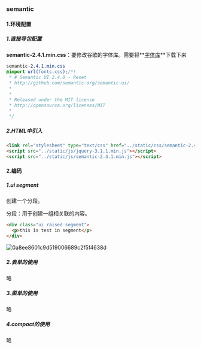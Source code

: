 ### semantic

#### 1.环境配置

##### 1.直接导包配置

**semantic-2.4.1.min.css**：要修改谷歌的字体库。需要将**<u>字体库</u>**下载下来

```css
semantic-2.4.1.min.css
@import url(fonts.css);/*!
 * # Semantic UI 2.4.0 - Reset
 * http://github.com/semantic-org/semantic-ui/
 *
 *
 * Released under the MIT license
 * http://opensource.org/licenses/MIT
 *
 */
```

##### 2.HTML中引入

```html
<link rel="stylesheet" type="text/css" href="../static/css/semantic-2.4.1.min.css">
<script src="../static/js/jquery-3.1.1.min.js"></script>
<script src="../static/js/semantic-2.4.1.min.js"></script>
```

#### 2.编码

##### 1.ui segment

创建一个分段。

分段：用于创建一组相关联的内容。

```html
<div class="ui raised segment">
  <p>this is test in segment</p>
</div>
```

![0a8ee8601c9d519006689c2f5f4638d](D:\environment\note\static\image\0a8ee8601c9d519006689c2f5f4638d.png)

##### 2.表单的使用

略

##### 3.菜单的使用

略

##### 4.compact的使用

略